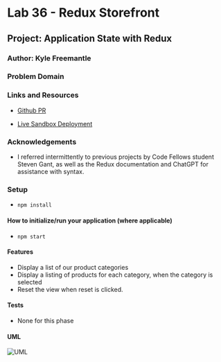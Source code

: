 # Lab 36 - Redux Storefront

## Project: Application State with Redux

### Author: Kyle Freemantle

### Problem Domain  

### Links and Resources

- [Github PR](https://github.com/kfreemantle/storefront/pull/1)

- [Live Sandbox Deployment](https://codesandbox.io/p/github/kfreemantle/storefront/main?layout=%257B%2522sidebarPanel%2522%253A%2522EXPLORER%2522%252C%2522rootPanelGroup%2522%253A%257B%2522direction%2522%253A%2522horizontal%2522%252C%2522type%2522%253A%2522PANEL_GROUP%2522%252C%2522id%2522%253A%2522ROOT_LAYOUT%2522%252C%2522panels%2522%253A%255B%257B%2522type%2522%253A%2522PANEL_GROUP%2522%252C%2522direction%2522%253A%2522vertical%2522%252C%2522id%2522%253A%2522EDITOR%2522%252C%2522panels%2522%253A%255B%257B%2522type%2522%253A%2522PANEL%2522%252C%2522panelType%2522%253A%2522TABS%2522%252C%2522id%2522%253A%2522clhzkdyb2000a2v6kv5oxpo21%2522%257D%255D%252C%2522sizes%2522%253A%255B100%255D%257D%252C%257B%2522type%2522%253A%2522PANEL_GROUP%2522%252C%2522direction%2522%253A%2522vertical%2522%252C%2522id%2522%253A%2522DEVTOOLS%2522%252C%2522panels%2522%253A%255B%257B%2522type%2522%253A%2522PANEL%2522%252C%2522panelType%2522%253A%2522TABS%2522%252C%2522id%2522%253A%2522clhzkdyb2000c2v6ko85nknl1%2522%257D%255D%252C%2522sizes%2522%253A%255B100%255D%257D%255D%252C%2522sizes%2522%253A%255B50%252C50%255D%257D%252C%2522tabbedPanels%2522%253A%257B%2522clhzkdyb2000a2v6kv5oxpo21%2522%253A%257B%2522tabs%2522%253A%255B%257B%2522id%2522%253A%2522clhzkdyb200092v6k2edquh62%2522%252C%2522mode%2522%253A%2522permanent%2522%252C%2522type%2522%253A%2522FILE%2522%252C%2522filepath%2522%253A%2522%252FREADME.md%2522%257D%255D%252C%2522id%2522%253A%2522clhzkdyb2000a2v6kv5oxpo21%2522%252C%2522activeTabId%2522%253A%2522clhzkdyb200092v6k2edquh62%2522%257D%252C%2522clhzkdyb2000c2v6ko85nknl1%2522%253A%257B%2522id%2522%253A%2522clhzkdyb2000c2v6ko85nknl1%2522%252C%2522activeTabId%2522%253A%2522clhzkepey00c22v6kjadi12ek%2522%252C%2522tabs%2522%253A%255B%257B%2522type%2522%253A%2522TASK_LOG%2522%252C%2522taskId%2522%253A%2522start%2522%252C%2522id%2522%253A%2522clhzkemvz00792v6kli1tx8la%2522%252C%2522mode%2522%253A%2522permanent%2522%257D%252C%257B%2522type%2522%253A%2522TASK_PORT%2522%252C%2522taskId%2522%253A%2522start%2522%252C%2522port%2522%253A3000%252C%2522id%2522%253A%2522clhzkepey00c22v6kjadi12ek%2522%252C%2522mode%2522%253A%2522permanent%2522%252C%2522path%2522%253A%2522%252F%2522%257D%255D%257D%257D%252C%2522showDevtools%2522%253Atrue%252C%2522showSidebar%2522%253Atrue%252C%2522sidebarPanelSize%2522%253A15%257D&workspaceId=216fda8a-8d62-444f-a078-a65ad2d4f213)

### Acknowledgements

- I referred intermittently to previous projects by Code Fellows student Steven Gant, as well as the Redux documentation and ChatGPT for assistance with syntax.

### Setup

- `npm install`

#### How to initialize/run your application (where applicable)

- `npm start`

#### Features

- Display a list of our product categories
- Display a listing of products for each category, when the category is selected
- Reset the view when reset is clicked.

#### Tests

- None for this phase

#### UML

![UML]('./public/lab36UML.png')
